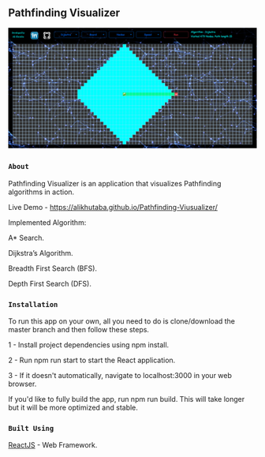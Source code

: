 ## Pathfinding Visualizer



![alt text](https://github.com/alikhutaba/Pathfinding-Viusualizer/blob/master/public/pathfinding.png?raw=true)



### `About`

Pathfinding Visualizer is an application that visualizes Pathfinding algorithms in action.

Live Demo - https://alikhutaba.github.io/Pathfinding-Viusualizer/

Implemented Algorithm:

A* Search.

Dijkstra’s Algorithm.

Breadth First Search (BFS).

Depth First Search (DFS).


### `Installation`

To run this app on your own, all you need to do is clone/download the master branch and then follow these steps.

1 - Install project dependencies using npm install.

2 - Run npm run start to start the React application.

3 - If it doesn't automatically, navigate to localhost:3000 in your web browser.

If you'd like to fully build the app, run npm run build. This will take longer but it will be more optimized and stable.

### `Built Using`

[ReactJS](https://facebook.github.io/create-react-app/docs/deployment) - Web Framework.


